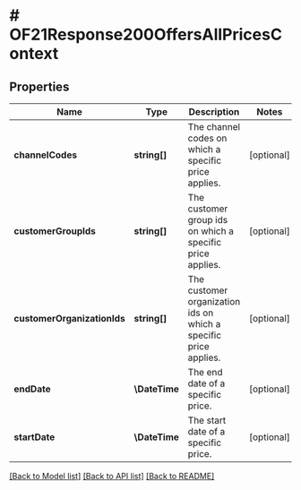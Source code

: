 # # OF21Response200OffersAllPricesContext

## Properties

Name | Type | Description | Notes
------------ | ------------- | ------------- | -------------
**channelCodes** | **string[]** | The channel codes on which a specific price applies. | [optional]
**customerGroupIds** | **string[]** | The customer group ids on which a specific price applies. | [optional]
**customerOrganizationIds** | **string[]** | The customer organization ids on which a specific price applies. | [optional]
**endDate** | **\DateTime** | The end date of a specific price. | [optional]
**startDate** | **\DateTime** | The start date of a specific price. | [optional]

[[Back to Model list]](../../README.md#models) [[Back to API list]](../../README.md#endpoints) [[Back to README]](../../README.md)
